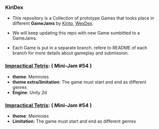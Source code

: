 ### KiriDex
- This repository is a Collection of prototype Games that tooks place in different **GameJams**  by [Kirito](https://github.com/theVoidZ "Kirito"), [WexDex](https://github.com/WexDex "WexDex").

- We will keep updating this repo with new Game sumbitted to a GameJams.

- Each Game is put in a separate branch. refere to README of each branch for more details about gameplay and submission.
 
 ### [Impractical Tetris](https://github.com/theVoidZ/KiriDex/tree/impractical-tetris "Impractical Tetris"): ( Mini-Jam #54 )
 - **theme**: Memroies
 - **theme extra/limitation**: The game must start and end as different genres
 - **Engine**: Unity 2d
 
### [Impractical Tetris](https://github.com/theVoidZ/KiriDex/tree/impractical-tetris "Impractical Tetris"): ( Mini-Jam #54 )
 - **theme**: Memroies
 - **Limitation**: The game must start and end as different genres
 
